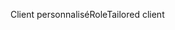 <span data-ttu-id="23277-101">Client personnalisé</span><span class="sxs-lookup"><span data-stu-id="23277-101">RoleTailored client</span></span>